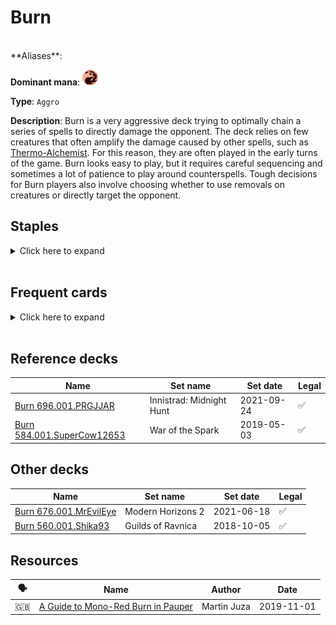 <!-- This page is automatically generated by Myr: do not update it manually. Changes directly applied here will be lost. -->
# Burn
<br/>
**Aliases**: 

**Dominant mana**: <img src="../resources/images/mana/R.png" width="25"/>

**Type**: `Aggro`

**Description**: 
Burn is a very aggressive deck trying to optimally chain a series of spells to directly damage the opponent.
The deck relies on few creatures that often amplify the damage caused by other spells, such as [Thermo-Alchemist](https://scryfall.com/card/mid/164/thermo-alchemist).
For this reason, they are often played in the early turns of the game.
Burn looks easy to play, but it requires careful sequencing and sometimes a lot of patience to play around counterspells.
Tough decisions for Burn players also involve choosing whether to use removals on creatures or directly target the opponent.


## **Staples**

<details>
  <summary>Click here to expand</summary>
<a href="https://scryfall.com/card/jmp/302/chain-lightning"><img src="https://c1.scryfall.com/file/scryfall-cards/normal/front/b/7/b7cef88c-0ad6-47c4-b6c8-f989586aa635.jpg?1601077393" width="300"/></a>
<a href="https://scryfall.com/card/isd/138/curse-of-the-pierced-heart"><img src="https://c1.scryfall.com/file/scryfall-cards/normal/front/7/1/71010182-c004-4d18-adab-80319cd1e625.jpg?1562831956" width="300"/></a>
<a href="https://scryfall.com/card/jvc/55/fireblast"><img src="https://c1.scryfall.com/file/scryfall-cards/normal/front/5/1/51e839d8-2c62-46df-a6ca-3964f43b7e54.jpg?1611933944" width="300"/></a>
<a href="https://scryfall.com/card/dom/127/ghitu-lavarunner"><img src="https://c1.scryfall.com/file/scryfall-cards/normal/front/c/4/c448ba82-a502-459f-9ebc-fc9e85674e6c.jpg?1562742489" width="300"/></a>
<a href="https://scryfall.com/card/uma/136/lava-spike"><img src="https://c1.scryfall.com/file/scryfall-cards/normal/front/7/9/79c21c1f-eaa4-454d-a1c7-b41466d0a428.jpg?1547517298" width="300"/></a>
<a href="https://scryfall.com/card/jmp/342/lightning-bolt"><img src="https://c1.scryfall.com/file/scryfall-cards/normal/front/c/e/ce711943-c1a1-43a0-8b89-8d169cfb8e06.jpg?1618695786" width="300"/></a>
<a href="https://scryfall.com/card/lrw/186/needle-drop"><img src="https://c1.scryfall.com/file/scryfall-cards/normal/front/d/3/d3f89bcf-46f8-4598-a949-7f10134606aa.jpg?1562369628" width="300"/></a>
<a href="https://scryfall.com/card/tsr/184/rift-bolt"><img src="https://c1.scryfall.com/file/scryfall-cards/normal/front/a/3/a3459a44-0c26-4ee1-ad7f-67be7cd7d80a.jpg?1619397474" width="300"/></a>
<a href="https://scryfall.com/card/ddi/67/searing-blaze"><img src="https://c1.scryfall.com/file/scryfall-cards/normal/front/f/6/f659d464-13dd-49e2-a842-098dcba49659.jpg?1581708594" width="300"/></a>
<a href="https://scryfall.com/card/jmp/365/thermo-alchemist"><img src="https://c1.scryfall.com/file/scryfall-cards/normal/front/b/3/b37c1b56-621a-4908-89b2-21622d195223.jpg?1601078635" width="300"/></a>
</details><br/>



## **Frequent cards**

<details>
  <summary>Click here to expand</summary>
<a href="https://scryfall.com/card/mh2/278/flame-rift"><img src="https://c1.scryfall.com/file/scryfall-cards/normal/front/e/6/e63ed449-d249-4639-85d2-f8fe75496d5c.jpg?1622389933" width="300"/></a>
<a href="https://scryfall.com/card/rna/115/skewer-the-critics"><img src="https://c1.scryfall.com/file/scryfall-cards/normal/front/9/7/97295660-6bea-46ae-9a3b-0fc6abba407f.jpg?1584831035" width="300"/></a>
</details><br/>



## **Reference decks**

| Name | Set name | Set date | Legal |
| -----| -------- | -------- | ----- |
| [Burn 696.001.PRGJJAR](https://www.mtggoldfish.com/deck/4624409) | Innistrad: Midnight Hunt | 2021-09-24 | ✅ |
| [Burn 584.001.SuperCow12653](https://www.mtggoldfish.com/deck/4351060) | War of the Spark | 2019-05-03 | ✅ |




## **Other decks**

| Name | Set name | Set date | Legal |
| -----| -------- | -------- | ----- |
| [Burn 676.001.MrEvilEye](https://www.mtggoldfish.com/deck/4351765) | Modern Horizons 2 | 2021-06-18 | ✅ |
| [Burn 560.001.Shika93](https://www.mtggoldfish.com/deck/4351742) | Guilds of Ravnica | 2018-10-05 | ✅ |






## **Resources**

| 🗣️ | Name | Author | Date |
| -- | ---- | ------ | ---- |
| 🇬🇧 | [A Guide to Mono-Red Burn in Pauper](https://strategy.channelfireball.com/all-strategy/mtg/channelmagic-articles/a-guide-to-mono-red-burn-in-pauper/) | Martin Juza | 2019-11-01   |

